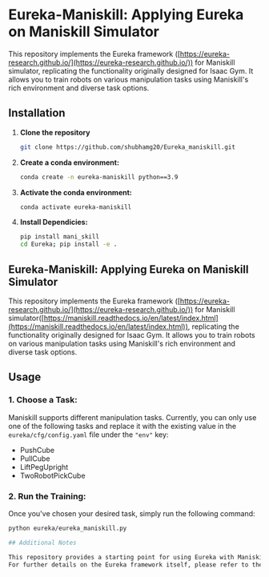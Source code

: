 # Eureka-Maniskill: Applying Eureka on Maniskill Simulator

This repository implements the Eureka framework ([https://eureka-research.github.io/](https://eureka-research.github.io/)) for Maniskill simulator, replicating the functionality originally designed for Isaac Gym. It allows you to train robots on various manipulation tasks using Maniskill's rich environment and diverse task options.

## Installation

1. **Clone the repository**

   ```bash
   git clone https://github.com/shubhamg20/Eureka_maniskill.git

3. **Create a conda environment:**

   ```bash
   conda create -n eureka-maniskill python==3.9  

4. **Activate the conda environment:**
   ```bash
   conda activate eureka-maniskill

5. **Install Dependicies:**

   ```bash
   pip install mani_skill
   cd Eureka; pip install -e .

## Eureka-Maniskill: Applying Eureka on Maniskill Simulator

This repository implements the Eureka framework ([https://eureka-research.github.io/](https://eureka-research.github.io/)) for Maniskill simulator([https://maniskill.readthedocs.io/en/latest/index.html](https://maniskill.readthedocs.io/en/latest/index.html)), replicating the functionality originally designed for Isaac Gym. It allows you to train robots on various manipulation tasks using Maniskill's rich environment and diverse task options.

## Usage

### 1. Choose a Task:

Maniskill supports different manipulation tasks. Currently, you can only use one of the following tasks and replace it with the existing value in the `eureka/cfg/config.yaml` file under the `"env"` key:

* PushCube
* PullCube
* LiftPegUpright
* TwoRobotPickCube

### 2. Run the Training:

Once you've chosen your desired task, simply run the following command:

```bash
python eureka/eureka_maniskill.py

## Additional Notes

This repository provides a starting point for using Eureka with Maniskill. Feel free to modify the configuration and experiment with different hyperparameters.
For further details on the Eureka framework itself, please refer to the original project's documentation: https://eureka-research.github.io/
